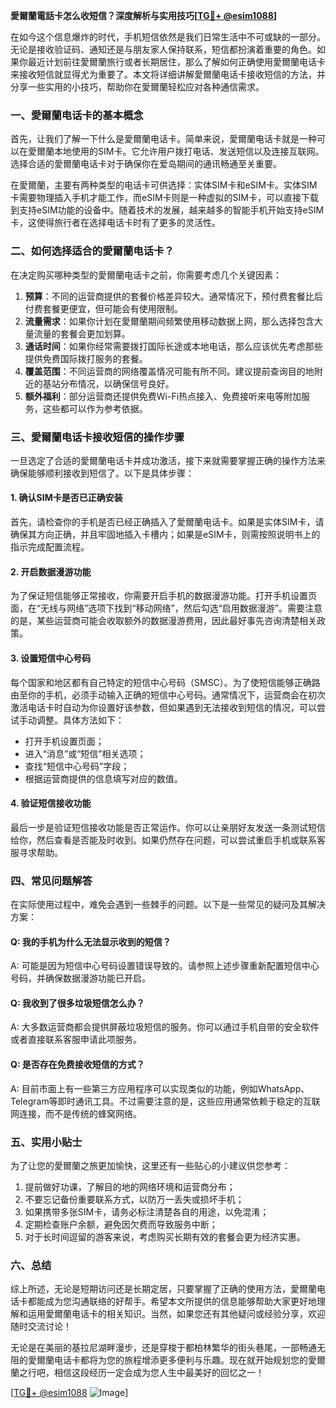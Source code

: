 **愛爾蘭電話卡怎么收短信？深度解析与实用技巧[[TG💪+ @esim1088](https://t.me/s/esim1088)]**

在如今这个信息爆炸的时代，手机短信依然是我们日常生活中不可或缺的一部分。无论是接收验证码、通知还是与朋友家人保持联系，短信都扮演着重要的角色。如果你最近计划前往愛爾蘭旅行或者长期居住，那么了解如何正确使用愛爾蘭电话卡来接收短信就显得尤为重要了。本文将详细讲解愛爾蘭电话卡接收短信的方法，并分享一些实用的小技巧，帮助你在愛爾蘭轻松应对各种通信需求。

### 一、愛爾蘭电话卡的基本概念

首先，让我们了解一下什么是愛爾蘭电话卡。简单来说，愛爾蘭电话卡就是一种可以在愛爾蘭本地使用的SIM卡。它允许用户拨打电话、发送短信以及连接互联网。选择合适的愛爾蘭电话卡对于确保你在爱岛期间的通讯畅通至关重要。

在愛爾蘭，主要有两种类型的电话卡可供选择：实体SIM卡和eSIM卡。实体SIM卡需要物理插入手机才能工作，而eSIM卡则是一种虚拟的SIM卡，可以直接下载到支持eSIM功能的设备中。随着技术的发展，越来越多的智能手机开始支持eSIM卡，这使得旅行者在选择电话卡时有了更多的灵活性。

### 二、如何选择适合的愛爾蘭电话卡？

在决定购买哪种类型的愛爾蘭电话卡之前，你需要考虑几个关键因素：

1. **预算**：不同的运营商提供的套餐价格差异较大。通常情况下，预付费套餐比后付费套餐更便宜，但可能会有使用限制。
2. **流量需求**：如果你计划在愛爾蘭期间频繁使用移动数据上网，那么选择包含大量流量的套餐会更加划算。
3. **通话时间**：如果你经常需要拨打国际长途或本地电话，那么应该优先考虑那些提供免费国际拨打服务的套餐。
4. **覆盖范围**：不同运营商的网络覆盖情况可能有所不同。建议提前查询目的地附近的基站分布情况，以确保信号良好。
5. **额外福利**：部分运营商还提供免费Wi-Fi热点接入、免费接听来电等附加服务，这些都可以作为参考依据。

### 三、愛爾蘭电话卡接收短信的操作步骤

一旦选定了合适的愛爾蘭电话卡并成功激活，接下来就需要掌握正确的操作方法来确保能够顺利接收到短信了。以下是具体步骤：

#### 1. 确认SIM卡是否已正确安装

首先，请检查你的手机是否已经正确插入了愛爾蘭电话卡。如果是实体SIM卡，请确保其方向正确，并且牢固地插入卡槽内；如果是eSIM卡，则需按照说明书上的指示完成配置流程。

#### 2. 开启数据漫游功能

为了保证短信能够正常接收，你需要开启手机的数据漫游功能。打开手机设置页面，在“无线与网络”选项下找到“移动网络”，然后勾选“启用数据漫游”。需要注意的是，某些运营商可能会收取额外的数据漫游费用，因此最好事先咨询清楚相关政策。

#### 3. 设置短信中心号码

每个国家和地区都有自己特定的短信中心号码（SMSC）。为了使短信能够正确路由至你的手机，必须手动输入正确的短信中心号码。通常情况下，运营商会在初次激活电话卡时自动为你设置好该参数，但如果遇到无法接收到短信的情况，可以尝试手动调整。具体方法如下：
   - 打开手机设置页面；
   - 进入“消息”或“短信”相关选项；
   - 查找“短信中心号码”字段；
   - 根据运营商提供的信息填写对应的数值。

#### 4. 验证短信接收功能

最后一步是验证短信接收功能是否正常运作。你可以让亲朋好友发送一条测试短信给你，然后查看是否能及时收到。如果仍然存在问题，可以尝试重启手机或联系客服寻求帮助。

### 四、常见问题解答

在实际使用过程中，难免会遇到一些棘手的问题。以下是一些常见的疑问及其解决方案：

#### Q: 我的手机为什么无法显示收到的短信？
A: 可能是因为短信中心号码设置错误导致的。请参照上述步骤重新配置短信中心号码，并确保数据漫游功能已开启。

#### Q: 我收到了很多垃圾短信怎么办？
A: 大多数运营商都会提供屏蔽垃圾短信的服务。你可以通过手机自带的安全软件或者直接联系客服申请此项服务。

#### Q: 是否存在免费接收短信的方式？
A: 目前市面上有一些第三方应用程序可以实现类似的功能，例如WhatsApp、Telegram等即时通讯工具。不过需要注意的是，这些应用通常依赖于稳定的互联网连接，而不是传统的蜂窝网络。

### 五、实用小贴士

为了让您的愛爾蘭之旅更加愉快，这里还有一些贴心的小建议供您参考：

1. 提前做好功课，了解目的地的网络环境和运营商分布；
2. 不要忘记备份重要联系方式，以防万一丢失或损坏手机；
3. 如果携带多张SIM卡，请务必标注清楚各自的用途，以免混淆；
4. 定期检查账户余额，避免因欠费而导致服务中断；
5. 对于长时间逗留的游客来说，考虑购买长期有效的套餐会更为经济实惠。

### 六、总结

综上所述，无论是短期访问还是长期定居，只要掌握了正确的使用方法，愛爾蘭电话卡都能成为您沟通联络的好帮手。希望本文所提供的信息能够帮助大家更好地理解和运用愛爾蘭电话卡的相关知识。当然，如果您还有其他疑问或经验分享，欢迎随时交流讨论！

无论是在美丽的基拉尼湖畔漫步，还是穿梭于都柏林繁华的街头巷尾，一部畅通无阻的愛爾蘭电话卡都将为您的旅程增添更多便利与乐趣。现在就开始规划您的愛爾蘭之行吧，相信这段经历一定会成为您人生中最美好的回忆之一！

[[TG💪+ @esim1088](https://t.me/s/esim1088) ![Image](https://i.postimg.cc/4NQfJmqS/Snipaste-2025-05-13-00-14-12.png)]